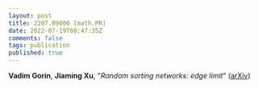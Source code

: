 ```yaml
---
layout: post
title: 2207.09000 [math.PR]
date: 2022-07-19T00:47:35Z
comments: false
tags: publication
published: true
---
```


<b>Vadim Gorin</b>, <b>Jiaming Xu</b>, "<i>Random sorting networks: edge limit</i>" ([arXiv](http://arxiv.org/abs/2207.09000v1))
